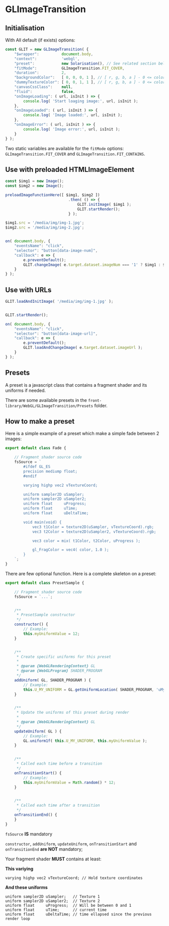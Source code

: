 # GLImageTransition


## Initialisation

With All default (if exists) options:

```js
const GLIT = new GLImageTransition( {
    "$wrapper":          document.body,
    "context":           'webgl',
    "preset":            new Solarisation(), // See related section below
    "fitMode":           GLImageTransition.FIT_COVER,
    "duration":          2,
    "backgroundColor":   [ 0, 0, 0, 1 ], // [ r, g, b, a ] - 0 <= color <= 1
    "dummyTextureColor": [ 0, 0, 1, 1 ], // [ r, g, b, a ] - 0 <= color <= 1
    "canvasCssClass":    null,
    "fluid":             false,
    "onImageLoading": ( url, isInit ) => {
        console.log( 'Start loaging image:', url, isInit );
    },
    "onImageLoaded": ( url, isInit ) => {
        console.log( 'Image loaded:', url, isInit );
    },
    "onImageError": ( url, isInit ) => {
        console.log( 'Image error:', url, isInit );
    }
} );
```

Two static variables are available for the `fitMode` options: `GLImageTransition.FIT_COVER` and `GLImageTransition.FIT_CONTAINS`.


## Use with preloaded HTMLImageElement

```js
const $img1 = new Image();
const $img2 = new Image();

preloadImageFunctionHere([ $img1, $img2 ])
                            .then( () => {
                                GLIT.initImage( $img1 );
                                GLIT.startRender();
                            } );

$img1.src = '/media/img/img-1.jpg';
$img2.src = '/media/img/img-2.jpg';


on( document.body, {
    "eventsName": "click",
    "selector": "button[data-image-num]",
    "callback": e => {
        e.preventDefault();
        GLIT.changeImage( e.target.dataset.imageNum === '1' ? $img1 : $img2 );
    }
} );
```


## Use with URLs

```js
GLIT.loadAndInitImage( '/media/img/img-1.jpg' );


GLIT.startRender();

on( document.body, {
    "eventsName": "click",
    "selector": "button[data-image-url]",
    "callback": e => {
        e.preventDefault();
        GLIT.loadAndChangeImage( e.target.dataset.imageUrl );
    }
} );
```


## Presets

A preset is a javascript class that contains a fragment shader and its uniforms if needed.

There are some available presets in the `front-library/WebGL/GLImageTransition/Presets` folder.


## How to make a preset

Here is a simple example of a preset which make a simple fade between 2 images:

```js
export default class Fade {

    // Fragment shader source code
    fsSource = `
        #ifdef GL_ES
        precision mediump float;
        #endif

        varying highp vec2 vTextureCoord;

        uniform sampler2D uSampler;
        uniform sampler2D uSampler2;
        uniform float     uProgress;
        uniform float     uTime;
        uniform float     uDeltaTime;

        void main(void) {
            vec3 t1Color = texture2D(uSampler, vTextureCoord).rgb;
            vec3 t2Color = texture2D(uSampler2, vTextureCoord).rgb;

            vec3 color = mix( t1Color, t2Color, uProgress );

            gl_FragColor = vec4( color, 1.0 );
        }
    `;
}
```

There are few optional function. Here is a complete skeleton on a preset:

```js
export default class PresetSample {

    // Fragment shader source code
    fsSource = `...`;


    /**
     * PresetSample constructor
     */
    constructor() {
        // Example:
        this.myUniformValue = 12;
    }


    /**
     * Create specific uniforms for this preset
     *
     * @param {WebGLRenderingContext} GL
     * @param {WebGLProgram} SHADER_PROGRAM
     */
    addUniform( GL, SHADER_PROGRAM ) {
        // Example:
        this.U_MY_UNIFORM = GL.getUniformLocation( SHADER_PROGRAM, 'uMyUniform' );
    }


    /**
     * Update the uniforms of this preset during render
     *
     * @param {WebGLRenderingContext} GL
     */
    updateUniform( GL ) {
        // Example:
        GL.uniform1f( this.U_MY_UNIFORM, this.myUniformValue );
    }


    /**
     * Called each time before a transition
     */
    onTransitionStart() {
        // Example:
        this.myUniformValue = Math.random() * 12;
    }


    /**
     * Called each time after a transition
     */
    onTransitionEnd() {
    }
}
```

`fsSource` **IS** mandatory

`constructor`, `addUniform`, `updateUniform`, `onTransitionStart` and `onTransitionEnd` **are NOT** mandatory;

Your fragment shader **MUST** contains at least:

**This variying**

```
varying highp vec2 vTextureCoord; // Hold texture coordinates
```

**And these uniforms**

```
uniform sampler2D uSampler;   // Texture 1
uniform sampler2D uSampler2;  // Texture 2
uniform float     uProgress;  // Will be between 0 and 1
uniform float     uTime;      // current time
uniform float     uDeltaTime; // time ellapsed since the previous render loop
```
